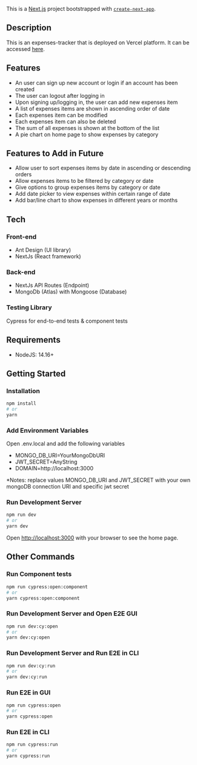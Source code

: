 This is a [Next.js](https://nextjs.org/) project bootstrapped with [`create-next-app`](https://github.com/vercel/next.js/tree/canary/packages/create-next-app).

## Description

This is an expenses-tracker that is deployed on Vercel platform. It can be accessed [here](https://expenses-tracker-piwei.vercel.app).

## Features

- An user can sign up new account or login if an account has been created
- The user can logout after logging in
- Upon signing up/logging in, the user can add new expenses item
- A list of expenses items are shown in ascending order of date
- Each expenses item can be modified
- Each expenses item can also be deleted
- The sum of all expenses is shown at the bottom of the list
- A pie chart on home page to show expenses by category

## Features to Add in Future

- Allow user to sort expenses items by date in ascending or descending orders
- Allow expenses items to be filtered by category or date
- Give options to group expenses items by category or date
- Add date picker to view expenses within certain range of date
- Add bar/line chart to show expenses in different years or months

## Tech

### Front-end

- Ant Design (UI library)
- NextJs (React framework)

### Back-end

- NextJs API Routes (Endpoint)
- MongoDb (Atlas) with Mongoose (Database)

### Testing Library

Cypress for end-to-end tests & component tests

## Requirements

- NodeJS: 14.16+

## Getting Started

### Installation

```bash
npm install
# or
yarn
```

### Add Environment Variables
Open .env.local and add the following variables
- MONGO_DB_URI=YourMongoDbURI
- JWT_SECRET=AnyString
- DOMAIN=http://localhost:3000

*Notes: replace values MONGO_DB_URI and JWT_SECRET with your own mongoDB connection URI and specific jwt secret

### Run Development Server

```bash
npm run dev
# or
yarn dev
```

Open [http://localhost:3000](http://localhost:3000) with your browser to see the home page.

## Other Commands

### Run Component tests

```bash
npm run cypress:open:component
# or
yarn cypress:open:component
```

### Run Development Server and Open E2E GUI

```bash
npm run dev:cy:open
# or
yarn dev:cy:open
```

### Run Development Server and Run E2E in CLI

```bash
npm run dev:cy:run
# or
yarn dev:cy:run
```

### Run E2E in GUI

```bash
npm run cypress:open
# or
yarn cypress:open
```

### Run E2E in CLI

```bash
npm run cypress:run
# or
yarn cypress:run
```
